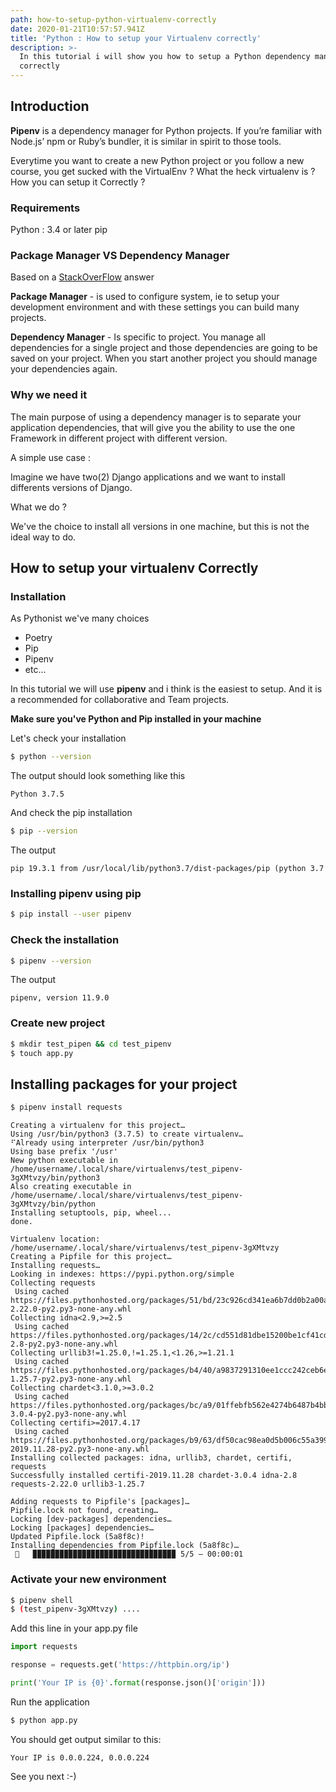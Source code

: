 ```yaml
---
path: how-to-setup-python-virtualenv-correctly
date: 2020-01-21T10:57:57.941Z
title: 'Python : How to setup your Virtualenv correctly'
description: >-
  In this tutorial i will show you how to setup a Python dependency manger
  correctly
---
```

## Introduction

**Pipenv** is a dependency manager for Python projects. If you’re familiar with Node.js’ npm or Ruby’s bundler, it is similar in spirit to those tools.

Everytime you want to create a new Python project or you follow a new course, you get sucked with the VirtualEnv ?
What the heck virtualenv is ?
How you can setup it Correctly ?

### Requirements

Python : 3.4 or later
pip

### Package Manager VS Dependency Manager

Based on a [StackOverFlow](https://stackoverflow.com/questions/27285783/package-manager-vs-dependency-manager) answer

**Package Manager** - is used to configure system, ie to setup your development environment and with these settings you can build many projects.

**Dependency Manager** - Is specific to project. You manage all dependencies for a single project and those dependencies are going to be saved on your project. When you start another project you should manage your dependencies again.

### Why we need it

The main purpose of using a dependency manager is to separate your application dependencies, that will give you the ability to use the one Framework in different project with different version.

A simple use case :

Imagine we have two(2) Django applications and we want to install differents versions of Django.

What we do ?

We've the choice to install all versions in one machine, but this is not the ideal way to do.

## How to setup your virtualenv Correctly

### Installation

As Pythonist we've many choices

- Poetry
- Pip
- Pipenv
- etc...

In this tutorial we will use **pipenv** and i think is the easiest to setup.
And it is a recommended for collaborative and Team projects.

**Make sure you've Python and Pip installed in your machine**

Let's check your installation

```sh
$ python --version
```

The output should look something like this

```
Python 3.7.5
```

And check the pip installation

```sh
$ pip --version
```

The output

```
pip 19.3.1 from /usr/local/lib/python3.7/dist-packages/pip (python 3.7
```

### Installing **pipenv** using **pip**

```sh
$ pip install --user pipenv
```

### Check the installation

```sh
$ pipenv --version
```

The output

```
pipenv, version 11.9.0
```

### Create new project

```sh
$ mkdir test_pipen && cd test_pipenv
$ touch app.py
```

## Installing packages for your project

```sh
$ pipenv install requests
```

```
Creating a virtualenv for this project…
Using /usr/bin/python3 (3.7.5) to create virtualenv…
⠋Already using interpreter /usr/bin/python3
Using base prefix '/usr'
New python executable in /home/username/.local/share/virtualenvs/test_pipenv-3gXMtvzy/bin/python3
Also creating executable in /home/username/.local/share/virtualenvs/test_pipenv-3gXMtvzy/bin/python
Installing setuptools, pip, wheel...
done.

Virtualenv location: /home/username/.local/share/virtualenvs/test_pipenv-3gXMtvzy
Creating a Pipfile for this project…
Installing requests…
Looking in indexes: https://pypi.python.org/simple
Collecting requests
 Using cached https://files.pythonhosted.org/packages/51/bd/23c926cd341ea6b7dd0b2a00aba99ae0f828be89d72b2190f27c11d4b7fb/requests-2.22.0-py2.py3-none-any.whl
Collecting idna<2.9,>=2.5
 Using cached https://files.pythonhosted.org/packages/14/2c/cd551d81dbe15200be1cf41cd03869a46fe7226e7450af7a6545bfc474c9/idna-2.8-py2.py3-none-any.whl
Collecting urllib3!=1.25.0,!=1.25.1,<1.26,>=1.21.1
 Using cached https://files.pythonhosted.org/packages/b4/40/a9837291310ee1ccc242ceb6ebfd9eb21539649f193a7c8c86ba15b98539/urllib3-1.25.7-py2.py3-none-any.whl
Collecting chardet<3.1.0,>=3.0.2
 Using cached https://files.pythonhosted.org/packages/bc/a9/01ffebfb562e4274b6487b4bb1ddec7ca55ec7510b22e4c51f14098443b8/chardet-3.0.4-py2.py3-none-any.whl
Collecting certifi>=2017.4.17
 Using cached https://files.pythonhosted.org/packages/b9/63/df50cac98ea0d5b006c55a399c3bf1db9da7b5a24de7890bc9cfd5dd9e99/certifi-2019.11.28-py2.py3-none-any.whl
Installing collected packages: idna, urllib3, chardet, certifi, requests
Successfully installed certifi-2019.11.28 chardet-3.0.4 idna-2.8 requests-2.22.0 urllib3-1.25.7

Adding requests to Pipfile's [packages]…
Pipfile.lock not found, creating…
Locking [dev-packages] dependencies…
Locking [packages] dependencies…
Updated Pipfile.lock (5a8f8c)!
Installing dependencies from Pipfile.lock (5a8f8c)…
 🐍   ▉▉▉▉▉▉▉▉▉▉▉▉▉▉▉▉▉▉▉▉▉▉▉▉▉▉▉▉▉▉▉▉ 5/5 — 00:00:01

```

### Activate your new environment

```sh
$ pipenv shell
$ (test_pipenv-3gXMtvzy) ....
```

Add this line in your app.py file

```python
import requests

response = requests.get('https://httpbin.org/ip')

print('Your IP is {0}'.format(response.json()['origin']))
```

Run the application

```sh
$ python app.py
```

You should get output similar to this:

```
Your IP is 0.0.0.224, 0.0.0.224
```

See you next :-)
